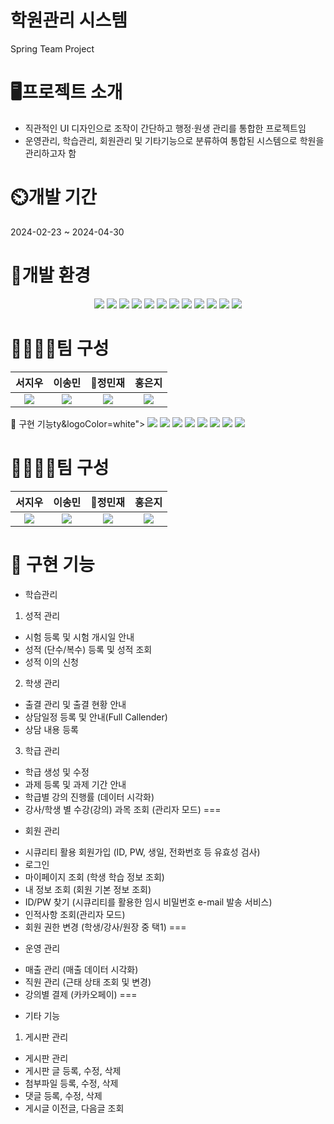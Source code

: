 학원관리 시스템
===
Spring Team Project 

🖥️프로젝트 소개
===
- 직관적인 UI 디자인으로 조작이 간단하고 행정·원생 관리를 통합한 프로젝트임
- 운영관리, 학습관리, 회원관리 및 기타기능으로 분류하여 통합된 시스템으로 학원을 관리하고자 함

⏲️개발 기간
===
2024-02-23 ~ 2024-04-30

🧰개발 환경
===
<div align=center>
  <img src="https://img.shields.io/badge/java-007396?style=for-the-badge&logo=OpenJDK&logoColor=white">
  <img src="https://img.shields.io/badge/Spring-6DB33F?style=for-the-badge&logo=Spring&logoColor=white">
  <img src="https://img.shields.io/badge/springboot-6DB33F?style=for-the-badge&logo=springboot&logoColor=white">
  <img src="https://img.shields.io/badge/Spring Security-6DB33F?style=for-the-badge&logo=Spring Security&logoColor=white">
  <img src="https://img.shields.io/badge/mariaDB-003545?style=for-the-badge&logo=mariadb&logoColor=white">
  <img src="https://img.shields.io/badge/GitHub-181717?style=for-the-badge&logo=GitHub&logoColor=white">
  <img src="https://img.shields.io/badge/HTML5-E34F26?style=for-the-badge&logo=HTML5&logoColor=white">
  <img src="https://img.shields.io/badge/CSS3-1572B6?style=for-the-badge&logo=CSS3&logoColor=white">
  <img src="https://img.shields.io/badge/JavaScript-F7DF1E?style=for-the-badge&logo=JavaScript&logoColor=white">
  <img src="https://img.shields.io/badge/Chart.js-FF6384?style=for-the-badge&logo=chartdotjs&logoColor=white">
  <img src="https://img.shields.io/badge/Thymeleaf-005F0F?style=for-the-badge&logo=Thymeleaf&logoColor=white">
  <img src="https://img.shields.io/badge/tippy.js-FF6666?style=for-the-badge&logo=''&logoColor=white">
</div>

👨‍👩‍👧‍👧팀 구성
===
|서지우|이송민|👑정민재|홍은지|
|:---:|:---:|:---:|:---:|
|<a href="https://github.com/JENGMINJAE"><img src="https://img.shields.io/badge/GitHub-181717?style=for-the-badge&logo=GitHub&logoColor=white"></a>|<a href="https://github.com/JENGMINJAE"><img src="https://img.shields.io/badge/GitHub-181717?style=for-the-badge&logo=GitHub&logoColor=white"></a>|<a href="https://github.com/JENGMINJAE"><img src="https://img.shields.io/badge/GitHub-181717?style=for-the-badge&logo=GitHub&logoColor=white"></a>|<a href="https://github.com/JENGMINJAE"><img src="https://img.shields.io/badge/GitHub-181717?style=for-the-badge&logo=GitHub&logoColor=white"></a>|

🧮 구현 기능ty&logoColor=white">
  <img src="https://img.shields.io/badge/mariaDB-003545?style=for-the-badge&logo=mariadb&logoColor=white">
  <img src="https://img.shields.io/badge/GitHub-181717?style=for-the-badge&logo=GitHub&logoColor=white">
  <img src="https://img.shields.io/badge/HTML5-E34F26?style=for-the-badge&logo=HTML5&logoColor=white">
  <img src="https://img.shields.io/badge/CSS3-1572B6?style=for-the-badge&logo=CSS3&logoColor=white">
  <img src="https://img.shields.io/badge/JavaScript-F7DF1E?style=for-the-badge&logo=JavaScript&logoColor=white">
  <img src="https://img.shields.io/badge/Chart.js-FF6384?style=for-the-badge&logo=chartdotjs&logoColor=white">
  <img src="https://img.shields.io/badge/Thymeleaf-005F0F?style=for-the-badge&logo=Thymeleaf&logoColor=white">
  <img src="https://img.shields.io/badge/tippy.js-FF6666?style=for-the-badge&logo=''&logoColor=white">
</div>

👨‍👩‍👧‍👧팀 구성
===
|서지우|이송민|👑정민재|홍은지|
|:---:|:---:|:---:|:---:|
|<a href="https://github.com/JENGMINJAE"><img src="https://img.shields.io/badge/GitHub-181717?style=for-the-badge&logo=GitHub&logoColor=white"></a>|<a href="https://github.com/JENGMINJAE"><img src="https://img.shields.io/badge/GitHub-181717?style=for-the-badge&logo=GitHub&logoColor=white"></a>|<a href="https://github.com/JENGMINJAE"><img src="https://img.shields.io/badge/GitHub-181717?style=for-the-badge&logo=GitHub&logoColor=white"></a>|<a href="https://github.com/JENGMINJAE"><img src="https://img.shields.io/badge/GitHub-181717?style=for-the-badge&logo=GitHub&logoColor=white"></a>|

🧮 구현 기능
===
+ 학습관리
1. 성적 관리
- 시험 등록 및 시험 개시일 안내
- 성적 (단수/복수) 등록 및 성적 조회
- 성적 이의 신청

2. 학생 관리
- 출결 관리 및 출결 현황 안내
- 상담일정 등록 및 안내(Full Callender)
- 상담 내용 등록

3. 학급 관리
- 학급 생성 및 수정
- 과제 등록 및 과제 기간 안내
- 학급별 강의 진행률 (데이터 시각화)
- 강사/학생 별 수강(강의) 과목 조회 (관리자 모드)
===
+ 회원 관리
- 시큐리티 활용 회원가입 (ID, PW, 생일, 전화번호 등 유효성 검사)
- 로그인
- 마이페이지 조회 (학생 학습 정보 조회)
- 내 정보 조회 (회원 기본 정보 조회)
- ID/PW 찾기 (시큐리티를 활용한 임시 비밀번호 e-mail 발송 서비스)
- 인적사항 조회(관리자 모드)
- 회원 권한 변경 (학생/강사/원장 중 택1)
===
+ 운영 관리
- 매출 관리 (매출 데이터 시각화)
- 직원 관리 (근태 상태 조회 및 변경)
- 강의별 결제 (카카오페이)
===
+ 기타 기능
1. 게시판 관리
- 게시판 관리
- 게시판 글 등록, 수정, 삭제
- 첨부파일 등록, 수정, 삭제
- 댓글 등록, 수정, 삭제
- 게시글 이전글, 다음글 조회
